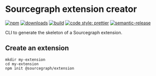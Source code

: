 # Sourcegraph extension creator

[![npm](https://img.shields.io/npm/v/@sourcegraph/create-extension.svg)](https://www.npmjs.com/package/@sourcegraph/create-extension)
[![downloads](https://img.shields.io/npm/dt/@sourcegraph/create-extension.svg)](https://www.npmjs.com/package/@sourcegraph/create-extension)
[![build](https://travis-ci.org/sourcegraph/create-extension.svg?branch=master)](https://travis-ci.org/sourcegraph/create-extension)
[![code style: prettier](https://img.shields.io/badge/code_style-prettier-ff69b4.svg)](https://github.com/prettier/prettier)
[![semantic-release](https://img.shields.io/badge/%20%20%F0%9F%93%A6%F0%9F%9A%80-semantic--release-e10079.svg)](https://github.com/semantic-release/semantic-release)

CLI to generate the skeleton of a Sourcegraph extension.

## Create an extension

```shell
mkdir my-extension
cd my-extension
npm init @sourcegraph/extension
```

